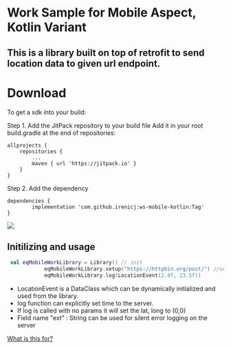 # Work Sample for Mobile Aspect, Kotlin Variant

## This is a library built on top of retrofit to send location data to given url endpoint. 

# Download 
To get a sdk into your build:

Step 1. Add the JitPack repository to your build file
Add it in your root build.gradle at the end of repositories:

	allprojects {
		repositories {
			...
			maven { url 'https://jitpack.io' }
		}
	}
  
Step 2. Add the dependency

	dependencies {
	        implementation 'com.github.irenicj:ws-mobile-kotlin:Tag'
	}

[![](https://jitpack.io/v/irenicj/ws-mobile-kotlin.svg)](https://jitpack.io/#irenicj/ws-mobile-kotlin)




## Initilizing and usage

``` kotlin
 val eqMobileWorkLibrary = Library() // init
            eqMobileWorkLibrary.setup("https://httpbin.org/post/") //set url to the endpoint
            eqMobileWorkLibrary.log(LocationEvent(2.4f, 23.5f))
 ```
 
 - LocationEvent is a DataClass which can be dynamically initialized and used from the library. 
 - log function can explicitly set time to the server. 
 - If log is called with no params it will set the lat, long to (0,0) 
 - Field name "ext" : String can be used for silent error logging on the server

[What is this for?](https://github.com/EQWorks/work-samples#what-is-this)

